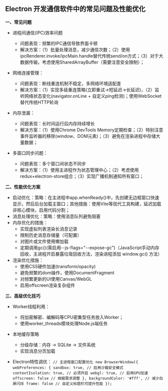 ## Electron 开发通信软件中的常见问题及性能优化

**一、常见问题**
- 进程间通信(IPC)效率问题
   - 问题表现：频繁的IPC通信导致界面卡顿
   - 解决方案：（1）批量处理消息，减少通信次数；（2）使用ipcRenderer.invoke/ipcMain.handle替代传统send/on方式；（3）对于大数据传输，考虑使用SharedArrayBuffer（需要注意安全限制）；
 
- 网络连接管理：
   - 问题表现：断线重连机制不稳定，多网络环境适配差
   - 解决方案：（1）实现多级重连策略(立即重试→短延迟→长延迟)，（2）监听网络状态变化(navigator.onLine + 自定义ping检测)；使用WebSocket替代传统HTTP轮询
 
- 内存泄漏：
   - 问题表现：长时间运行后内存持续增长
   - 解决方案：（1）使用Chrome DevTools Memory定期检查；（2）特别注意事件监听器的移除(window、DOM元素)；（3）避免在渲染进程中存储大量数据；
 
- 多窗口同步问题：
   - 问题表现：多个窗口间状态不同步
   - 解决方案：（1）使用主进程作为状态管理中心；（2）考虑使用redux+electron-store组合；（3）实现广播机制通知所有窗口；

**二、性能优化方案**
- 启动优化：策略：在主进程中app.whenReady()中，先创建无边框窗口快速显示，然后后台加载主窗口；其他措施：使用Vite等现代工具构建，延迟加载非核心模块，启用代码分割；
- 消息处理优化：策略：使用消息队列避免阻塞
- 内存优化的措施：
   - 实现虚拟列表渲染长消息记录
   - 限制历史消息存储量（可配置）
   - 对图片或文件使用懒加载
   - 定期调用gc()(需启用--js-flags="--expose-gc")（JavaScript手动内存回收，主进程开启暴露垃圾回收方法，渲染进程添加 window.gc() 方法）
- 渲染优化措施：
   - 使用CSS硬件加速(transform/opacity)
   - 避免频繁的dom操作，使用DocumentFragment
   - 对频繁更新的UI使用Canvas/WebGL
   - 启用offscreen渲染复杂组件
 
**三、高级优化技巧**
- Worker线程利用：
   - 将加密解密、编解码等CPU密集型任务放入Worker；
   - 使用worker_threads模块处理Node.js端任务
 
- 本地缓存策略
   - 分级存储：内存 → SQLite → 文件系统
   - 实现消息分页加载
 
- Electron特性调优：
      ```
      // 主进程窗口配置优化
      new BrowserWindow({
        webPreferences: {
          sandbox: true, // 启用沙箱安全模式
          contextIsolation: true, // 必须开启
          webgl: true, // 启用GPU加速
          offscreen: false // 根据需求调整
        },
        backgroundColor: '#fff', // 减少白屏闪烁
        frame: false // 自定义标题栏可提升性能
      });
      ```



